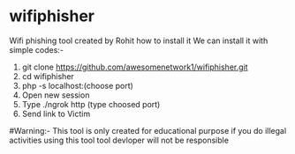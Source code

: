 # wifiphisher
Wifi phishing tool created by Rohit how to install it
We can install it with simple codes:-
1. git clone https://github.com/awesomenetwork1/wifiphisher.git
2. cd wifiphisher
3. php -s localhost:(choose port)
4. Open new session 
5. Type ./ngrok http (type choosed port) 
6. Send link to Victim

#Warning:-
This tool is only created for educational purpose if you do illegal activities using this tool tool devloper will not be responsible 
